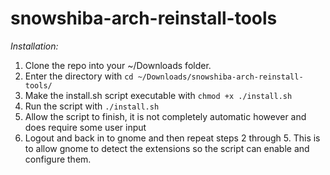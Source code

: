 # snowshiba-arch-reinstall-tools

*Installation:*
  1. Clone the repo into your ~/Downloads folder.
  2. Enter the directory with ``cd ~/Downloads/snowshiba-arch-reinstall-tools/``
  3. Make the install.sh script executable with ``chmod +x ./install.sh``
  4. Run the script with ``./install.sh``
  5. Allow the script to finish, it is not completely automatic however and does require some user input
  6. Logout and back in to gnome and then repeat steps 2 through 5. This is to allow gnome to detect the extensions so the script can enable and configure them.
